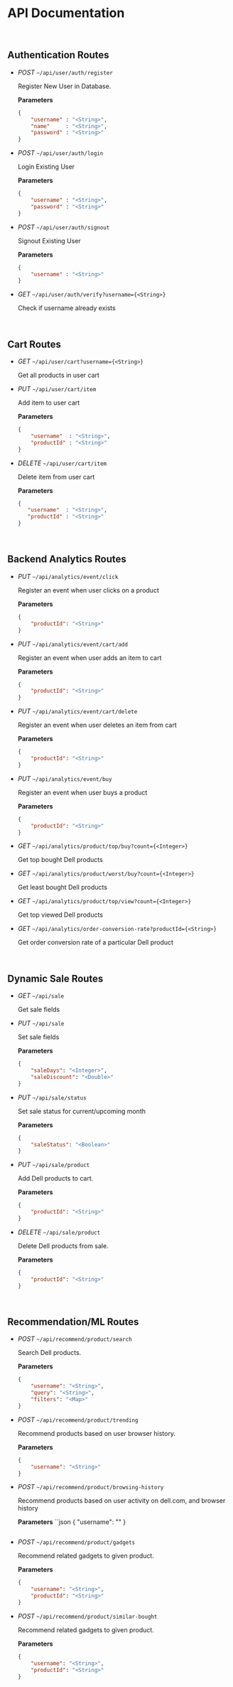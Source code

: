 # API Documentation

<br>

## Authentication Routes

- *POST* `~/api/user/auth/register`
	<br>
	
	Register New User in Database.
	
	**Parameters**
	
  	```json
	{
		"username" : "<String>",
		"name"     : "<String>",
		"password" : "<String>"
	}
	```

- *POST* `~/api/user/auth/login`
	<br>
	
	Login Existing User
	
	**Parameters**
	
  	```json
	{
		"username" : "<String>",
		"password" : "<String>"
	}
	```

- *POST* `~/api/user/auth/signout`
	<br>
	
	Signout Existing User
	
	**Parameters**
	
  	```json
	{
		"username" : "<String>"
	}
	```

- *GET* `~/api/user/auth/verify?username={<String>}`
	<br>
	
	Check if username already exists

<br>
	
## Cart Routes

- *GET* `~/api/user/cart?username={<String>}`
	<br>
	
	Get all products in user cart

- *PUT* `~/api/user/cart/item`
	<br>
	
	Add item to user cart
	
	**Parameters**
	
  	```json
	{
		"username"  : "<String>",
		"productId" : "<String>"
	}
	```

- *DELETE* `~/api/user/cart/item`
	<br>
	
	Delete item from user cart
	
	**Parameters**
	
 	 ```json
	{
		"username"  : "<String>",
		"productId" : "<String>"
	}
	```

<br>

## Backend Analytics Routes

- *PUT* `~/api/analytics/event/click`
	<br>
	
	Register an event when user clicks on a product
	
	**Parameters**
	
	```json
	{
		"productId": "<String>"
	}
	```

- *PUT* `~/api/analytics/event/cart/add`
	<br>
	
	Register an event when user adds an item to cart
	
	**Parameters**
	
	```json
	{
		"productId": "<String>"
	}
	```

- *PUT* `~/api/analytics/event/cart/delete`
	<br>
	
	Register an event when user deletes an item from cart
	
	**Parameters**
	
	```json
	{
		"productId": "<String>"
	}
	```

- *PUT* `~/api/analytics/event/buy`
	<br>
	
	Register an event when user buys a product
	
	**Parameters**
	
	```json
	{
		"productId": "<String>"
	}
	```

- *GET* `~/api/analytics/product/top/buy?count={<Integer>}`
	<br>
	
	Get top bought Dell products

- *GET* `~/api/analytics/product/worst/buy?count={<Integer>}`
	<br>
	
	Get least bought Dell products

- *GET* `~/api/analytics/product/top/view?count={<Integer>}`
	<br>
	
	Get top viewed Dell products

- *GET* `~/api/analytics/order-conversion-rate?productId={<String>}`
	<br>
	
	Get order conversion rate of a particular Dell product

<br>

## Dynamic Sale Routes

- *GET* `~/api/sale`
	<br>
	
	Get sale fields

- *PUT* `~/api/sale`
	<br>
	
	Set sale fields
	
	**Parameters**
	```json
	{
		"saleDays": "<Integer>",
		"saleDiscount": "<Double>"
	}
	```

- *PUT* `~/api/sale/status`

	Set sale status for current/upcoming month
	
	**Parameters**
	```json
	{
		"saleStatus": "<Boolean>"
	}
	```

- *PUT* `~/api/sale/product`
	
	Add Dell products to cart.
	
	**Parameters**
	```json
	{
		"productId": "<String>"
	}
	```

- *DELETE* `~/api/sale/product`

	Delete Dell products from sale.
	
	**Parameters**
	```json
	{
		"productId": "<String>"
	}
	```

<br>

## Recommendation/ML Routes

- *POST* `~/api/recommend/product/search`

	Search Dell products.
	
	**Parameters**
	```json
	{
		"username": "<String>",
		"query": "<String>",
		"filters": "<Map>"
	}
	```

- *POST* `~/api/recommend/product/trending`

	Recommend products based on user browser history.
	
	**Parameters**
	```json
	{
		"username": "<String>"
	}
	```

- *POST* `~/api/recommend/product/browsing-history`

	Recommend products based on user activity on dell.com, and browser history
	
	**Parameters**
	``json
	{
		"username": "<String>"
	}
	```

- *POST* `~/api/recommend/product/gadgets`

	Recommend related gadgets to given product.
	
	**Parameters**
	```json
	{
		"username": "<String>",
		"productId": "<String>"
	}
	```

- *POST* `~/api/recommend/product/similar-bought`

	Recommend related gadgets to given product.
	
	**Parameters**
	```json
	{
		"username": "<String>",
		"productId": "<String>"
	}
	```


